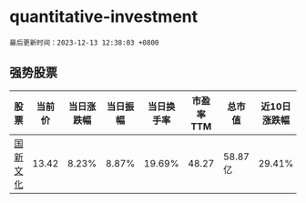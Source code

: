 # quantitative-investment

`最后更新时间：2023-12-13 12:38:03 +0800`

## 强势股票

|股票|当前价|当日涨跌幅|当日振幅|当日换手率|市盈率TTM|总市值|近10日涨跌幅|
|----|----|----|----|----|----|----|----|
|[国新文化](https://xueqiu.com/S/SH600636)|13.42|8.23%|8.87%|19.69%|48.27|58.87亿|29.41%|
